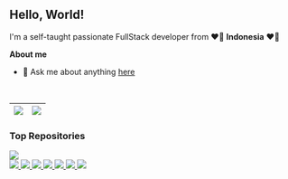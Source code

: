 ## **Hello, World!**

I'm a self-taught passionate FullStack developer from ❤🤍 **Indonesia** ❤🤍

**About me**

- 💬 Ask me about anything [here](https://github.com/sugeng-sulistiyawan/sugeng-sulistiyawan/issues)

<br />

| <img src="https://github-readme-stats.vercel.app/api?username=sugeng-sulistiyawan&show_icons=true&include_all_commits=true&count_private=true&theme=buefy&hide_border=true" /> | <img src="https://github-readme-stats.vercel.app/api/top-langs/?username=sugeng-sulistiyawan&hide=css,html&layout=compact&langs_count=10&theme=buefy&hide_border=true" /> |
| ------------- | ------------- |

### **Top Repositories**

<a href="https://github.com/sugeng-sulistiyawan/sugeng-sulistiyawan.github.io">
  <img src="https://github-readme-stats.vercel.app/api/pin/?username=sugeng-sulistiyawan&repo=sugeng-sulistiyawan.github.io&theme=yeblu&hide_border=true" />
</a>

<br>

<a href="https://github.com/sugeng-sulistiyawan/yii2-toastr">
  <img src="https://github-readme-stats.vercel.app/api/pin/?username=sugeng-sulistiyawan&repo=yii2-toastr&theme=swift&hide_border=true" />
</a>

<a href="https://github.com/sugeng-sulistiyawan/yii2-dropify">
  <img src="https://github-readme-stats.vercel.app/api/pin/?username=sugeng-sulistiyawan&repo=yii2-dropify&theme=swift&hide_border=true" />
</a>

<a href="https://github.com/sugeng-sulistiyawan/yii2-slick">
  <img src="https://github-readme-stats.vercel.app/api/pin/?username=sugeng-sulistiyawan&repo=yii2-slick&theme=swift&hide_border=true" />
</a>

<a href="https://github.com/sugeng-sulistiyawan/yii2-seeder">
  <img src="https://github-readme-stats.vercel.app/api/pin/?username=sugeng-sulistiyawan&repo=yii2-seeder&theme=swift&hide_border=true" />
</a>

<a href="https://github.com/sugeng-sulistiyawan/yii2-barcode-generator">
  <img src="https://github-readme-stats.vercel.app/api/pin/?username=sugeng-sulistiyawan&repo=yii2-barcode-generator&theme=swift&hide_border=true" />
</a>

<a href="https://github.com/sugeng-sulistiyawan/yii2-flysystem">
  <img src="https://github-readme-stats.vercel.app/api/pin/?username=sugeng-sulistiyawan&repo=yii2-flysystem&theme=swift&hide_border=true" />
</a>

<a href="https://github.com/sugeng-sulistiyawan/yii2-aws-s3">
  <img src="https://github-readme-stats.vercel.app/api/pin/?username=sugeng-sulistiyawan&repo=yii2-aws-s3&theme=swift&hide_border=true" />
</a>
